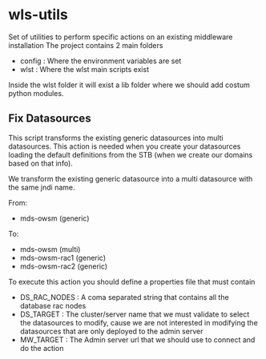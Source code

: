 # wls-utils

Set of utilities to perform specific actions on an existing middleware installation
The project contains 2 main folders
- config : Where the environment variables are set
- wlst : Where the wlst main scripts exist

Inside the wlst folder it will exist a lib folder where we should add costum python modules.

## Fix Datasources

This script transforms the existing generic datasources into multi datasources. 
This action is needed when you create your datasources loading the default definitions from
the STB (when we create our domains based on that info).

We transform the existing generic datasource into a multi datasource with the same jndi name.

From:
- mds-owsm (generic)
	 
To: 
- mds-owsm (multi)
 - mds-owsm-rac1 (generic)
 - mds-owsm-rac2 (generic)

To execute this action you should define a properties file that must contain 
- DS_RAC_NODES : A coma separated string that contains all the database rac nodes
- DS_TARGET : The cluster/server name that we must validate to select the datasources to modify, 
cause we are not interested in modifying the datasources that are only deployed to the admin server
- MW_TARGET : The Admin server url that we should use to connect and do the action